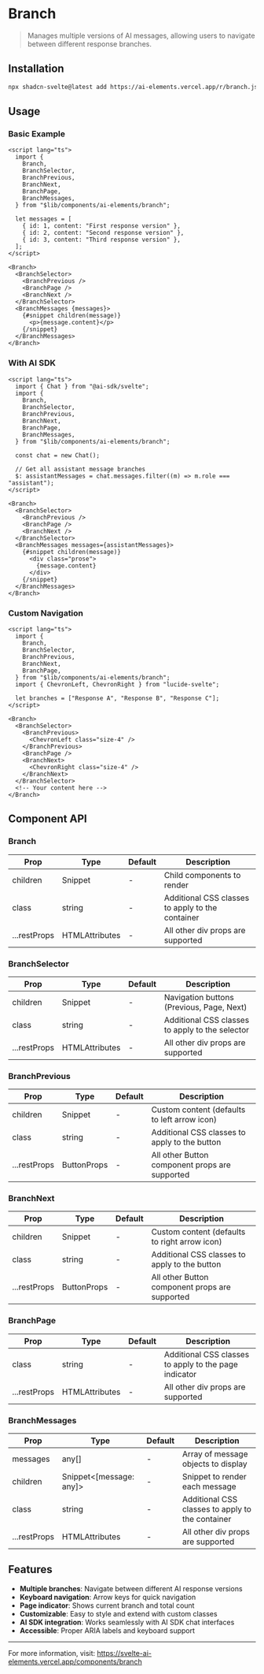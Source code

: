 # Branch

> Manages multiple versions of AI messages, allowing users to navigate between different response branches.

## Installation

```bash
npx shadcn-svelte@latest add https://ai-elements.vercel.app/r/branch.json
```

## Usage

### Basic Example

```svelte
<script lang="ts">
  import {
    Branch,
    BranchSelector,
    BranchPrevious,
    BranchNext,
    BranchPage,
    BranchMessages,
  } from "$lib/components/ai-elements/branch";

  let messages = [
    { id: 1, content: "First response version" },
    { id: 2, content: "Second response version" },
    { id: 3, content: "Third response version" },
  ];
</script>

<Branch>
  <BranchSelector>
    <BranchPrevious />
    <BranchPage />
    <BranchNext />
  </BranchSelector>
  <BranchMessages {messages}>
    {#snippet children(message)}
      <p>{message.content}</p>
    {/snippet}
  </BranchMessages>
</Branch>
```

### With AI SDK

```svelte
<script lang="ts">
  import { Chat } from "@ai-sdk/svelte";
  import {
    Branch,
    BranchSelector,
    BranchPrevious,
    BranchNext,
    BranchPage,
    BranchMessages,
  } from "$lib/components/ai-elements/branch";

  const chat = new Chat();

  // Get all assistant message branches
  $: assistantMessages = chat.messages.filter((m) => m.role === "assistant");
</script>

<Branch>
  <BranchSelector>
    <BranchPrevious />
    <BranchPage />
    <BranchNext />
  </BranchSelector>
  <BranchMessages messages={assistantMessages}>
    {#snippet children(message)}
      <div class="prose">
        {message.content}
      </div>
    {/snippet}
  </BranchMessages>
</Branch>
```

### Custom Navigation

```svelte
<script lang="ts">
  import {
    Branch,
    BranchSelector,
    BranchPrevious,
    BranchNext,
    BranchPage,
  } from "$lib/components/ai-elements/branch";
  import { ChevronLeft, ChevronRight } from "lucide-svelte";

  let branches = ["Response A", "Response B", "Response C"];
</script>

<Branch>
  <BranchSelector>
    <BranchPrevious>
      <ChevronLeft class="size-4" />
    </BranchPrevious>
    <BranchPage />
    <BranchNext>
      <ChevronRight class="size-4" />
    </BranchNext>
  </BranchSelector>
  <!-- Your content here -->
</Branch>
```

## Component API

### Branch

| Prop         | Type                           | Default | Description                                      |
| ------------ | ------------------------------ | ------- | ------------------------------------------------ |
| children     | Snippet                        | -       | Child components to render                       |
| class        | string                         | -       | Additional CSS classes to apply to the container |
| ...restProps | HTMLAttributes<HTMLDivElement> | -       | All other div props are supported                |

### BranchSelector

| Prop         | Type                           | Default | Description                                     |
| ------------ | ------------------------------ | ------- | ----------------------------------------------- |
| children     | Snippet                        | -       | Navigation buttons (Previous, Page, Next)       |
| class        | string                         | -       | Additional CSS classes to apply to the selector |
| ...restProps | HTMLAttributes<HTMLDivElement> | -       | All other div props are supported               |

### BranchPrevious

| Prop         | Type        | Default | Description                                    |
| ------------ | ----------- | ------- | ---------------------------------------------- |
| children     | Snippet     | -       | Custom content (defaults to left arrow icon)   |
| class        | string      | -       | Additional CSS classes to apply to the button  |
| ...restProps | ButtonProps | -       | All other Button component props are supported |

### BranchNext

| Prop         | Type        | Default | Description                                    |
| ------------ | ----------- | ------- | ---------------------------------------------- |
| children     | Snippet     | -       | Custom content (defaults to right arrow icon)  |
| class        | string      | -       | Additional CSS classes to apply to the button  |
| ...restProps | ButtonProps | -       | All other Button component props are supported |

### BranchPage

| Prop         | Type                           | Default | Description                                           |
| ------------ | ------------------------------ | ------- | ----------------------------------------------------- |
| class        | string                         | -       | Additional CSS classes to apply to the page indicator |
| ...restProps | HTMLAttributes<HTMLDivElement> | -       | All other div props are supported                     |

### BranchMessages

| Prop         | Type                           | Default | Description                                      |
| ------------ | ------------------------------ | ------- | ------------------------------------------------ |
| messages     | any[]                          | -       | Array of message objects to display              |
| children     | Snippet<[message: any]>        | -       | Snippet to render each message                   |
| class        | string                         | -       | Additional CSS classes to apply to the container |
| ...restProps | HTMLAttributes<HTMLDivElement> | -       | All other div props are supported                |

## Features

- **Multiple branches**: Navigate between different AI response versions
- **Keyboard navigation**: Arrow keys for quick navigation
- **Page indicator**: Shows current branch and total count
- **Customizable**: Easy to style and extend with custom classes
- **AI SDK integration**: Works seamlessly with AI SDK chat interfaces
- **Accessible**: Proper ARIA labels and keyboard support

---

For more information, visit: https://svelte-ai-elements.vercel.app/components/branch
